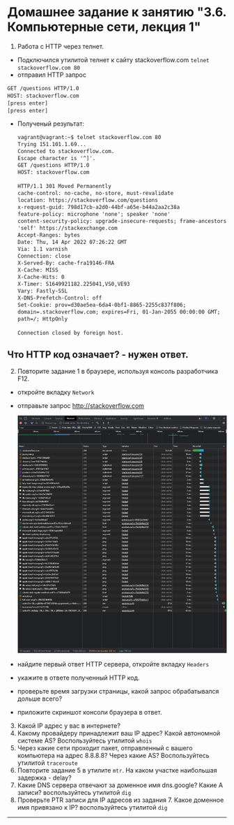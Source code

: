 # Домашнее задание к занятию "3.6. Компьютерные сети, лекция 1"

1. Работа c HTTP через телнет.
- Подключился утилитой телнет к сайту stackoverflow.com
`telnet stackoverflow.com 80`
- отправил HTTP запрос
```bash
GET /questions HTTP/1.0
HOST: stackoverflow.com
[press enter]
[press enter]
```
- Полученый результат:
  ```
  vagrant@vagrant:~$ telnet stackoverflow.com 80
  Trying 151.101.1.69...
  Connected to stackoverflow.com.
  Escape character is '^]'.
  GET /questions HTTP/1.0
  HOST: stackoverflow.com
  
  HTTP/1.1 301 Moved Permanently
  cache-control: no-cache, no-store, must-revalidate
  location: https://stackoverflow.com/questions
  x-request-guid: 798d17cb-a2d0-44bf-a65e-b44a2aa2c38a
  feature-policy: microphone 'none'; speaker 'none'
  content-security-policy: upgrade-insecure-requests; frame-ancestors 'self' https://stackexchange.com
  Accept-Ranges: bytes
  Date: Thu, 14 Apr 2022 07:26:22 GMT
  Via: 1.1 varnish
  Connection: close
  X-Served-By: cache-fra19146-FRA
  X-Cache: MISS
  X-Cache-Hits: 0
  X-Timer: S1649921182.225041,VS0,VE93
  Vary: Fastly-SSL
  X-DNS-Prefetch-Control: off
  Set-Cookie: prov=d30ae5ea-6da4-0bf1-8865-2255c837f806; domain=.stackoverflow.com; expires=Fri, 01-Jan-2055 00:00:00 GMT; path=/; HttpOnly
  
  Connection closed by foreign host.
  ```
## Что HTTP код означает? - нужен ответ.
  
2. Повторите задание 1 в браузере, используя консоль разработчика F12.
- откройте вкладку `Network`
- отправьте запрос http://stackoverflow.com </br>

  ![NW](img/network.jpg)

- найдите первый ответ HTTP сервера, откройте вкладку `Headers`
- укажите в ответе полученный HTTP код.
- проверьте время загрузки страницы, какой запрос обрабатывался дольше всего?
- приложите скриншот консоли браузера в ответ.
3. Какой IP адрес у вас в интернете?
4. Какому провайдеру принадлежит ваш IP адрес? Какой автономной системе AS? Воспользуйтесь утилитой `whois`
5. Через какие сети проходит пакет, отправленный с вашего компьютера на адрес 8.8.8.8? Через какие AS? Воспользуйтесь утилитой `traceroute`
6. Повторите задание 5 в утилите `mtr`. На каком участке наибольшая задержка - delay?
7. Какие DNS сервера отвечают за доменное имя dns.google? Какие A записи? воспользуйтесь утилитой `dig`
8. Проверьте PTR записи для IP адресов из задания 7. Какое доменное имя привязано к IP? воспользуйтесь утилитой `dig`


---
